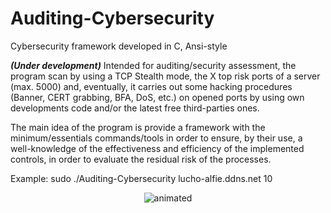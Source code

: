 # Auditing-Cybersecurity
Cybersecurity framework developed in C, Ansi-style

***(Under development)*** Intended for auditing/security assessment, the program scan by using a TCP Stealth mode, the X top risk ports of a server (max. 5000) and, eventually, it carries out some hacking procedures (Banner, CERT grabbing, BFA, DoS, etc.) on opened ports by using own developments code and/or the latest free third-parties ones. 

The main idea of the program is provide a framework with the minimum/essentials commands/tools in order to ensure, by their use, a well-knowledge of the effectiveness and efficiency of the implemented controls, in order to evaluate the residual risk of the processes.

Example: sudo ./Auditing-Cybersecurity lucho-alfie.ddns.net 10

<p align="center">
  <img src="https://user-images.githubusercontent.com/40904281/175440157-b5834f3a-cfbd-48e1-9e22-ca076f43ee52.gif" alt="animated" />
</p>
